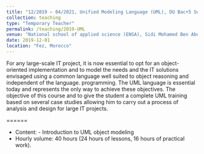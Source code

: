 ```yaml
---
title: "12/2019 – 04/2021, Unified Modeling Language (UML), DU Bac+5 Software Engineering and Intelligent Systems (GLSI), (40 hours)"
collection: teaching
type: "Temporary Teacher"
permalink: /teaching/2019-UML
venue: "National school of applied science (ENSA), Sidi Mohamed Ben Abdellah University"
date: 2019-12-01
location: "Fez, Morocco"
---
```


For any large-scale IT project, it is now essential to opt for an object-oriented implementation and to model the needs and the IT solutions envisaged using a common language well suited to object reasoning and independent of the language. programming. The UML language is essential today and represents the only way to achieve these objectives. The objective of this course and to give the student a complete UML training based on several case studies allowing him to carry out a process of analysis and design for large IT projects.

======
* Content:  - Introduction to UML object modeling
* Hourly volume: 40 hours (24 hours of lessons, 16 hours of practical work).
